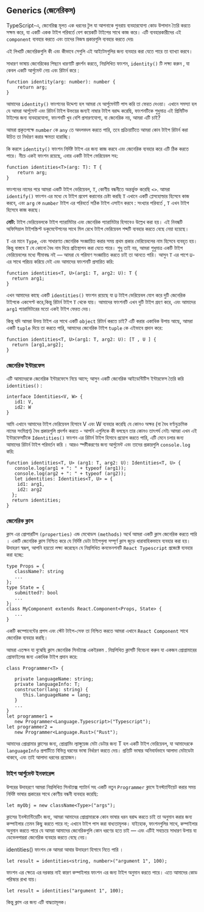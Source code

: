 ## Generics (জেনেরিকস)
TypeScript-এ, জেনেরিক্স মূলত এক ধরনের টুল যা আপনাকে পুনরায় ব্যবহারযোগ্য কোড উপাদান তৈরি করতে সক্ষম করে, যা একটি একক টাইপ পরিবর্তে বেশ কয়েকটি টাইপের সাথে কাজ করে। এটি ব্যবহারকারীদের এই `component` ব্যবহার করতে এবং তাদের নিজস্ব প্রকারগুলি ব্যবহার করতে দেয়৷

এই লিখাটি জেনেরিকগুলি কী এবং কীভাবে সেগুলি এই আইটেমগুলির জন্য ব্যবহার করা যেতে পারে তা ব্যাখ্যা করবে।

সাধারণ ভাষায় জেনেরিকের পিছনে ধারণাটি প্রদর্শন করতে, নিম্নলিখিত ফাংশন, `identity()` টি লক্ষ্য করুন , যা কেবল একটি আর্গুমেন্ট নেয় এবং রিটার্ন করে :

```
function identity(arg: number): number {
    return arg;
}
```

আমাদের `identity()` ফাংশনের উদ্দেশ্য হল আমরা যে আর্গুমেন্টটি পাস করি তা ফেরত দেওয়া। এখানে সমস্যা হল যে আমরা আর্গুমেন্ট এবং রিটার্ন টাইপ উভয়ের জন্যই নাম্বার টাইপ  বরাদ্দ করেছি, ফাংশনটিকে শুধুমাত্র এই প্রিমিটিভ টাইপের  জন্য ব্যবহারযোগ্য, ফাংশনটি খুব বেশি প্রসারণযোগ্য, বা জেনেরিক নয়, আমরা এটি চাই?

আমরা প্রকৃতপক্ষে `number` কে `any` তে অদলবদল করতে পারি, তবে প্রক্রিয়াটিতে আমরা কোন টাইপ রিটার্ন করা উচিত তা নির্ধারণ করার ক্ষমতা হারাচ্ছি। 

কি করলে `identity()` ফাংশন নির্দিষ্ট টাইপ এর জন্য কাজ করবে  এবং জেনেরিক ব্যবহার করে এটি ঠিক করতে পারে। নীচে একই ফাংশন রয়েছে, এবার একটি টাইপ ভেরিয়েবল সহ:

```
function identities<T>(arg: T): T {
    return arg;
}
```

ফাংশনের নামের পরে আমরা একটি টাইপ ভেরিয়েবল, `T`, কোণীয় বন্ধনীতে অন্তর্ভুক্ত করেছি `<>`. আমরা `identify()` ফাংশন এর মধ্যে  যে টাইপ প্রবেশ করানোর চেষ্টা করছি `T` এখানে একটি প্লেসহোল্ডার হিসেবে কাজ করবে, এবং `arg` কে `number` টাইপ এর পরিবর্তে সঠিক টাইপ এসাইন করবে : সংখ্যার পরিবর্তে , `T` এখন টাইপ হিসেবে কাজ করছে।

**নোট:** টাইপ ভেরিয়েবলকে টাইপ প্যারামিটার এবং জেনেরিক প্যারামিটার হিসাবেও উল্লেখ করা হয়। এই নিবন্ধটি অফিসিয়াল টাইপস্ক্রিপ্ট ডকুমেন্টেশনের সাথে মিল রেখে টাইপ ভেরিয়েবল শব্দটি ব্যবহার করতে বেছে নেয়া হয়েছে।

`T` এর মানে `Type`, এবং সাধারণত জেনেরিক সংজ্ঞায়িত করার সময় প্রথম প্রকার ভেরিয়েবলের নাম হিসেবে ব্যবহৃত হয়। কিন্তু বাস্তবে `T` যে কোনো বৈধ নাম দিয়ে প্রতিস্থাপন করা যেতে পারে। শুধু তাই নয়, আমরা শুধুমাত্র একটি টাইপ ভেরিয়েবলের মধ্যে সীমাবদ্ধ নই — আমরা যে পরিমাণ সংজ্ঞায়িত করতে চাই তা আনতে পারি। আসুন `T` এর পাশে `U`-এর সাথে পরিচয় করিয়ে দেই এবং আমাদের ফাংশনটি প্রসারিত করি:
```
function identities<T, U>(arg1: T, arg2: U): T {
  return arg1;
}
```
এখন আমাদের কাছে একটি `identities()` ফাংশন রয়েছে যা `U` টাইপ ভেরিয়েবল যোগ করে দুটি জেনেরিক টাইপকে একসেপ্ট করে,কিন্তু রিটার্ন টাইপ `T` থেকে যায়। আমাদের ফাংশনটি এখন দুটি টাইপ গ্রহণ করে, এবং আমাদের `arg1` প্যারামিটারের মতো একই টাইপ ফেরত দেয়। 

কিন্তু যদি আমরা উভয় টাইপ এর সাথে একটি `object` রিটার্ন করতে চাই? এটি করার  একাধিক উপায় আছে, আমরা একটি `tuple` দিয়ে তা করতে পারি, আমাদের জেনেরিক টাইপ `tuple` কে এইভাবে প্রদান করে:

```
function identities<T, U>(arg1: T, arg2: U): [T , U ] {
  return [arg1,arg2];
}
```
### **জেনেরিক ইন্টারফেস**

এটি আমাদেরকে জেনেরিক ইন্টারফেসে নিয়ে আসে; আসুন একটি জেনেরিক আইডেন্টিটিস ইন্টারফেস তৈরি করি `identities()` :

```
interface Identities<V, W> {
   id1: V,
   id2: W
}
```

আমি এখানে আমাদের টাইপ ভেরিয়েবল হিসাবে V এবং W ব্যবহার করেছি যে কোনও অক্ষর (বা বৈধ বর্ণানুক্রমিক নামের সংমিশ্রণ) বৈধ প্রকারগুলি প্রদর্শন করতে - আপনি এগুলিকে কী বলছেন তার কোনও তাৎপর্য নেই৷ আমরা এখন এই ইন্টারফেসটিকে  `Identities()` ফাংশন এর রিটার্ন টাইপ হিসাবে প্রয়োগ করতে পারি, এটি মেনে চলার জন্য আমাদের রিটার্ন টাইপ পরিবর্তন করি । আরও স্পষ্টীকরণের জন্য আর্গুমেন্ট এবং তাদের প্রকারগুলি `console.log` করি:



```
function identities<T, U> (arg1: T, arg2: U): Identities<T, U> {
   console.log(arg1 + ": " + typeof (arg1));
   console.log(arg2 + ": " + typeof (arg2));
   let identities: Identities<T, U> = {
    id1: arg1,
    id2: arg2
  };
  return identities;
}
```


### **জেনেরিক ক্লাস**

ক্লাস এর প্রোপারটিস `(properties)`  এন্ড মেথোডস `(methods)` অর্থে আমরা একটি ক্লাস জেনেরিক করতে পারি । একটি জেনেরিক ক্লাস নিশ্চিত করে যে নির্দিষ্ট ডেটা টাইপগুলা  সম্পূর্ণ ক্লাস জুড়ে ধারাবাহিকভাবে ব্যবহার করা হয়। উদাহরণ স্বরূপ, আপনি হয়তো লক্ষ্য করেছেন যে নিম্নলিখিত কনভেনশনটি `React Typescript` প্রজেক্টে ব্যবহার করা হচ্ছে:
```
type Props = {
   className?: string
   ...
};
type State = {
   submitted?: bool
   ...
};
class MyComponent extends React.Component<Props, State> {
   ...
}
```

একটি কম্পোনেন্টের প্রপস এবং স্টেট টাইপ-সেফ তা নিশ্চিত করতে আমরা এখানে `React Component` সাথে জেনেরিক ব্যবহার করছি।

আমরা এতক্ষন যা বুঝেছি  ক্লাস জেনেরিক সিনট্যাক্স একইরকম . নিম্নলিখিত ক্লাসটি বিবেচনা করুন যা একজন প্রোগ্রামারের প্রোফাইলের জন্য একাধিক টাইপ প্রদান করে:

```
class Programmer<T> {
   
   private languageName: string;
   private languageInfo: T;
   constructor(lang: string) {
      this.languageName = lang;
   }
   ...
}
let programmer1 = 
   new Programmer<Language.Typescript>("Typescript");
let programmer2 = 
   new Programmer<Language.Rust>("Rust");
```

আমাদের প্রোগ্রামার ক্লাসের জন্য, প্রোগ্রামিং ল্যাঙ্গুয়েজ মেটা ডেটার জন্য T হল একটি টাইপ ভেরিয়েবল, যা আমাদেরকে `languageInfo` প্রপার্টিতে বিভিন্ন ধরনের ভাষা নির্ধারণ করতে দেয়। প্রতিটি ভাষার অনিবার্যভাবে আলাদা মেটাডেটা থাকবে, এবং তাই আলাদা ধরনের প্রয়োজন।


### **টাইপ আর্গুমেন্ট ইনফারেন্স** 

উপরের উদাহরণে আমরা নিম্নলিখিত সিনট্যাক্স প্যাটার্ন সহ একটি নতুন `Programmer` ক্লাসে ইনস্ট্যান্টিয়েট করার সময় নির্দিষ্ট ভাষার প্রকারের সাথে কোণীয় বন্ধনী ব্যবহার করেছি:

```
let myObj = new className<Type>("args");
```
ক্লাসের ইনস্ট্যান্টিয়েটিং জন্য, আমরা আমাদের প্রোগ্রামারকে কোন ভাষার ধরন বরাদ্দ করতে চাই তা অনুমান করার জন্য কম্পাইলার তেমন কিছু করতে পারে না; এখানে টাইপ পাস করা বাধ্যতামূলক। যাইহোক, ফাংশনগুলির সাথে, কম্পাইলার অনুমান করতে পারে যে আমরা আমাদের জেনেরিকগুলি কোন ধরণের হতে চাই — এবং এটিই সবচেয়ে সাধারণ উপায় যা ডেভেলপাররা জেনেরিক ব্যবহার করতে বেছে নেয়।

identities() ফাংশন কে আমরা আবার উদাহরণ হিসাবে নিতে পারি ।

```
let result = identities<string, number>("argument 1", 100);
```
ফাংশন এর ক্ষেত্রে এর দরকার নাই কারণ কম্পাইলার ফাংশন এর জন্য টাইপ অনুমান করতে পারে। এতে আমাদের কোড পরিস্কার রাখা যায়।


```
let result = identities("argument 1", 100);
```

কিন্তু ক্লাস এর জন্য এটি বাদ্ধতামূলক।

